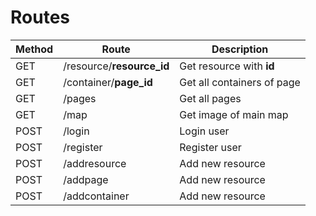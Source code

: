 # Routes

| **Method** | **Route** | **Description** |
|------------|-----------|---------------|
| GET | /resource/**resource_id** | Get resource with **id** |
| GET | /container/**page_id** | Get all containers of page |
| GET | /pages | Get all pages |
| GET | /map | Get image of main map |
| POST | /login | Login user |
| POST | /register | Register user |
| POST | /addresource | Add new resource |
| POST | /addpage | Add new resource |
| POST | /addcontainer | Add new resource |